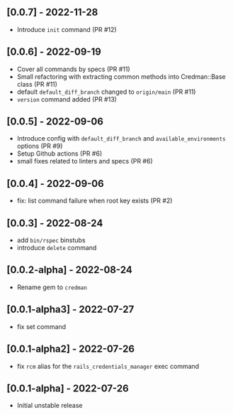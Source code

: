 ## [0.0.7] - 2022-11-28

-  Introduce `init` command (PR #12)

## [0.0.6] - 2022-09-19

- Cover all commands by specs (PR #11)
- Small refactoring with extracting common methods into Credman::Base class (PR #11)
- default `default_diff_branch` changed to `origin/main` (PR #11)
- `version` command added (PR #13)

## [0.0.5] - 2022-09-06

- Introduce config with `default_diff_branch` and `available_environments` options (PR #9)
- Setup Github actions (PR #6)
- small fixes related to linters and specs (PR #6)

## [0.0.4] - 2022-09-06

- fix: list command failure when root key exists (PR #2)

## [0.0.3] - 2022-08-24

- add `bin/rspec` binstubs
- introduce `delete` command

## [0.0.2-alpha] - 2022-08-24
- Rename gem to `credman`

## [0.0.1-alpha3] - 2022-07-27

- fix set command

## [0.0.1-alpha2] - 2022-07-26

- fix `rcm` alias for the `rails_credentials_manager` exec command

## [0.0.1-alpha] - 2022-07-26

- Initial unstable release

